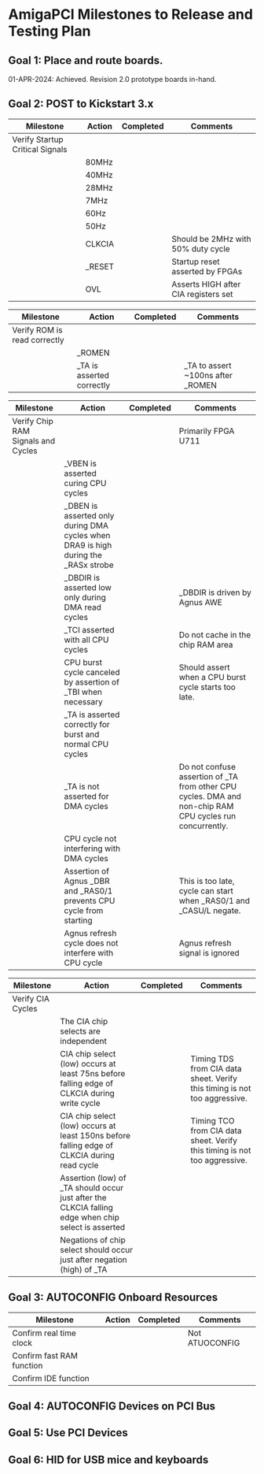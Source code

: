 # AmigaPCI Milestones to Release and Testing Plan

## Goal 1: Place and route boards.

01-APR-2024: Achieved. Revision 2.0 prototype boards in-hand.

## Goal 2: POST to Kickstart 3.x

Milestone|Action|Completed|Comments
-|-|-|-
Verify Startup Critical Signals|||
||80MHz||
||40MHz||
||28MHz||
||7MHz||
||60Hz||
||50Hz||
||CLKCIA||Should be 2MHz with 50% duty cycle
||_RESET||Startup reset asserted by FPGAs
||OVL||Asserts HIGH after CIA registers set

Milestone|Action|Completed|Comments
-|-|-|-
Verify ROM is read correctly|||
||_ROMEN||
||_TA is asserted correctly||_TA to assert ~100ns after _ROMEN

Milestone|Action|Completed|Comments
-|-|-|-
Verify Chip RAM Signals and Cycles|||Primarily FPGA U711
||_VBEN is asserted curing CPU cycles
||_DBEN is asserted only during DMA cycles when DRA9 is high during the _RASx strobe
||_DBDIR is asserted low only during DMA read cycles||_DBDIR is driven by Agnus AWE
||_TCI asserted with all CPU cycles||Do not cache in the chip RAM area
||CPU burst cycle canceled by assertion of _TBI when necessary||Should assert when a CPU burst cycle starts too late.
||_TA is asserted correctly for burst and normal CPU cycles||
||_TA is not asserted for DMA cycles||Do not confuse assertion of _TA from other CPU cycles. DMA and non-chip RAM CPU cycles run concurrently.
||CPU cycle not interfering with DMA cycles||
||Assertion of Agnus _DBR and _RAS0/1 prevents CPU cycle from starting||This is too late, cycle can start when _RAS0/1 and _CASU/L negate.
||Agnus refresh cycle does not interfere with CPU cycle||Agnus refresh signal is ignored

Milestone|Action|Completed|Comments
-|-|-|-
Verify CIA Cycles|||
||The CIA chip selects are independent
||CIA chip select (low) occurs at least 75ns before falling edge of CLKCIA during write cycle||Timing TDS from CIA data sheet. Verify this timing is not too aggressive.
||CIA chip select (low) occurs at least 150ns before falling edge of CLKCIA during read cycle||Timing TCO from CIA data sheet. Verify this timing is not too aggressive.
||Assertion (low) of _TA should occur just after the CLKCIA falling edge when chip select is asserted
||Negations of chip select should occur just after negation (high) of _TA

## Goal 3: AUTOCONFIG Onboard Resources  

Milestone|Action|Completed|Comments
-|-|-|-
Confirm real time clock|||Not ATUOCONFIG
Confirm fast RAM function|||
Confirm IDE function|||

## Goal 4: AUTOCONFIG Devices on PCI Bus

## Goal 5: Use PCI Devices

## Goal 6: HID for USB mice and keyboards
